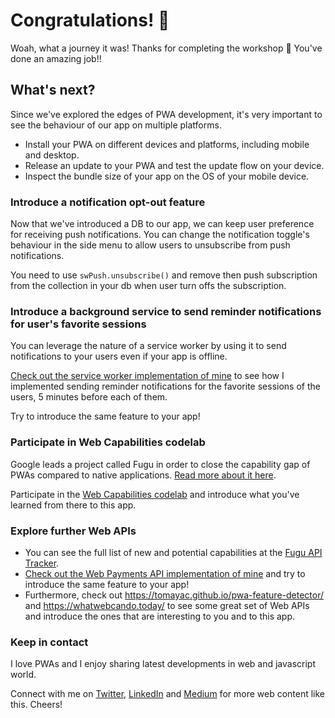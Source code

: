# Congratulations! 🎉

Woah, what a journey it was! Thanks for completing the workshop 🙌 You've done an amazing job!!

## What's next?

Since we've explored the edges of PWA development, it's very important to see the behaviour of our app on multiple platforms.

* Install your PWA on different devices and platforms, including mobile and desktop.
* Release an update to your PWA and test the update flow on your device.
* Inspect the bundle size of your app on the OS of your mobile device.

### Introduce a notification opt-out feature

Now that we've introduced a DB to our app, we can keep user preference for receiving push notifications. You can change the notification toggle's behaviour in the side menu to allow users to unsubscribe from push notifications.

You need to use `swPush.unsubscribe()` and remove then push subscription from the collection in your db when user turn offs the subscription.

### Introduce a background service to send reminder notifications for user's favorite sessions

You can leverage the nature of a service worker by using it to send notifications to your users even if your app is offline.

[Check out the service worker implementation of mine](https://github.com/LINKIT-Group/itnext-summit-app/blob/master/src/app/sw/main-sw.js#L5-L82) to see how I implemented sending reminder notifications for the favorite sessions of the users, 5 minutes before each of them.

Try to introduce the same feature to your app!  

### Participate in Web Capabilities codelab

Google leads a project called Fugu in order to close the capability gap of PWAs compared to native applications. [Read more about it here](https://developers.google.com/web/updates/capabilities).

Participate in the [Web Capabilities codelab](https://codelabs.developers.google.com/codelabs/web-capabilities/) and introduce what you've learned from there to this app.

### Explore further Web APIs

* You can see the full list of new and potential capabilities at the [Fugu API Tracker](https://goo.gle/fugu-api-tracker).
* [Check out the Web Payments API implementation of mine](https://github.com/LINKIT-Group/itnext-summit-app/blob/master/src/app/utils/ticket-sale.ts) and try to introduce the same feature to your app!
* Furthermore, check out https://tomayac.github.io/pwa-feature-detector/ and https://whatwebcando.today/ to see some great set of Web APIs and introduce the ones that are interesting to you and to this app.


### Keep in contact

I love PWAs and I enjoy sharing latest developments in web and javascript world. 

Connect with me on [Twitter](https://twitter.com/onderceylan), [LinkedIn](https://www.linkedin.com/in/onderceylan/) and [Medium](https://medium.com/@onderceylan) for more web content like this. Cheers!
